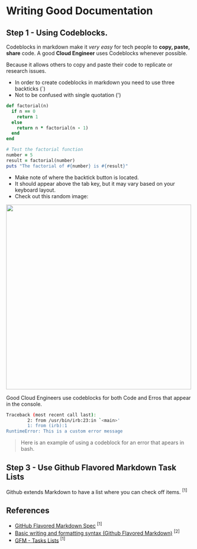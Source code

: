 # Writing Good Documentation

## Step 1 - Using Codeblocks.

Codeblocks in markdown make it *very easy* for tech people to **copy, paste, share** code.
A good __Cloud Engineer__ uses Codeblocks whenever possible.

Because it allows others to copy and paste their code to replicate or research issues.


- In order to create codeblocks in markdown you need to use three backticks (`)
- Not to be confused with single quotation (')


```ruby
def factorial(n)
  if n == 0
    return 1
  else
    return n * factorial(n - 1)
  end
end

# Test the factorial function
number = 5
result = factorial(number)
puts "The factorial of #{number} is #{result}"
```

- Make note of where the backtick button is located. 
- It should appear above the tab key, but it may vary based on your keyboard layout.
- Check out this random image:

<img width="500px" src="https://github.com/learneroftech/github-docs-example/assets/145515536/c1163938-ac13-41d6-a804-a892c574559b" />

Good Cloud Engineers use codeblocks for both Code and Erros that appear in the console.




```bash
Traceback (most recent call last):
        2: from /usr/bin/irb:23:in `<main>'
        1: from (irb):1
RuntimeError: This is a custom error message
```

> Here is an example of using a codeblock for an error that apears in bash.

## Step 3 - Use Github Flavored Markdown Task Lists

Github extends Markdown to have a list where you can check off items. <sup>[1]<sup/>


## References

- [GitHub Flavored Markdown Spec](https://github.github.com/gfm/) <sup>[1]<sup/>
- [Basic writing and formatting syntax (Github Flavored Markdown)](https://docs.github.com/en/get-started/writing-on-github/getting-started-with-writing-and-formatting-on-github/basic-writing-and-formatting-syntax) <sup>[2]<sup/>
- [GFM - Tasks Lists](https://docs.github.com/en/get-started/writing-on-github/getting-started-with-writing-and-formatting-on-github/basic-writing-and-formatting-syntax#task-lists) <sup>[1]<sup/>

